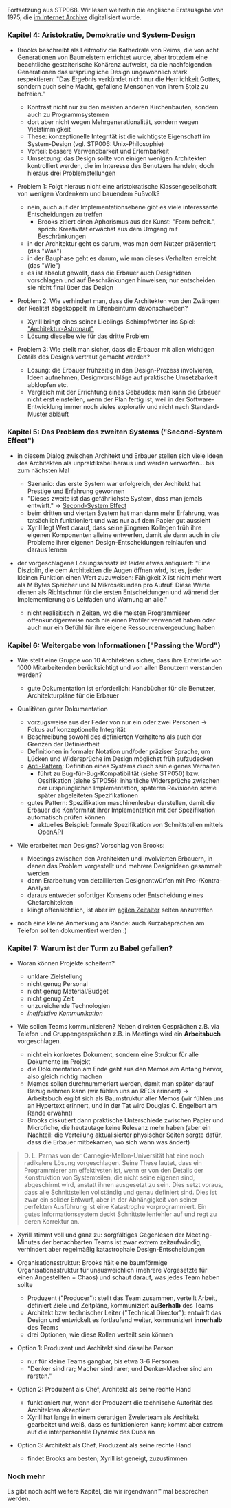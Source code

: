 Fortsetzung aus STP068. Wir lesen weiterhin die englische Erstausgabe von 1975, die [im Internet Archive](https://archive.org/details/MythicalManMonth) digitalisiert wurde.

### Kapitel 4: Aristokratie, Demokratie und System-Design

- Brooks beschreibt als Leitmotiv die Kathedrale von Reims, die von acht Generationen von Baumeistern errichtet wurde, aber trotzdem eine beachtliche gestalterische Kohärenz aufweist, da die nachfolgenden Generationen das ursprüngliche Design ungewöhnlich stark respektieren: "Das Ergebnis verkündet nicht nur die Herrlichkeit Gottes, sondern auch seine Macht, gefallene Menschen von ihrem Stolz zu befreien."
    - Kontrast nicht nur zu den meisten anderen Kirchenbauten, sondern auch zu Programmsystemen
    - dort aber nicht wegen Mehrgenerationalität, sondern wegen Vielstimmigkeit
    - These: konzeptionelle Integrität ist die wichtigste Eigenschaft im System-Design (vgl. STP006: Unix-Philosophie)
    - Vorteil: bessere Verwendbarkeit und Erlernbarkeit
    - Umsetzung: das Design sollte von einigen wenigen Architekten kontrolliert werden, die im Interesse des Benutzers handeln; doch hieraus drei Problemstellungen

- Problem 1: Folgt hieraus nicht eine aristokratische Klassengesellschaft von wenigen Vordenkern und bauendem Fußvolk?
    - nein, auch auf der Implementationsebene gibt es viele interessante Entscheidungen zu treffen
        - Brooks zitiert einen Aphorismus aus der Kunst: "Form befreit.", sprich: Kreativität erwächst aus dem Umgang mit Beschränkungen
    - in der Architektur geht es darum, was man dem Nutzer präsentiert (das "Was")
    - in der Bauphase geht es darum, wie man dieses Verhalten erreicht (das "Wie")
    - es ist absolut gewollt, dass die Erbauer auch Designideen vorschlagen und auf Beschränkungen hinweisen; nur entscheiden sie nicht final über das Design

- Problem 2: Wie verhindert man, dass die Architekten von den Zwängen der Realität abgekoppelt im Elfenbeinturm davonschweben?
    - Xyrill bringt eines seiner Lieblings-Schimpfwörter ins Spiel: ["Architektur-Astronaut"](https://en.wikipedia.org/w/index.php?title=Architecture_astronaut&oldid=1221960855)
    - Lösung dieselbe wie für das dritte Problem

- Problem 3: Wie stellt man sicher, dass die Erbauer mit allen wichtigen Details des Designs vertraut gemacht werden?
    - Lösung: die Erbauer frühzeitig in den Design-Prozess involvieren, Ideen aufnehmen, Designvorschläge auf praktische Umsetzbarkeit abklopfen etc.
    - Vergleich mit der Errichtung eines Gebäudes: man kann die Erbauer nicht erst einstellen, wenn der Plan fertig ist, weil in der Software-Entwicklung immer noch vieles explorativ und nicht nach Standard-Muster abläuft

### Kapitel 5: Das Problem des zweiten Systems ("Second-System Effect")

- in diesem Dialog zwischen Architekt und Erbauer stellen sich viele Ideen des Architekten als unpraktikabel heraus und werden verworfen... bis zum nächsten Mal
    - Szenario: das erste System war erfolgreich, der Architekt hat Prestige und Erfahrung gewonnen
    - "Dieses zweite ist das gefährlichste System, dass man jemals entwirft." -> [Second-System Effect](https://en.wikipedia.org/w/index.php?title=Second-system_effect&oldid=1247130968)
    - beim dritten und vierten System hat man dann mehr Erfahrung, was tatsächlich funktioniert und was nur auf dem Papier gut aussieht
    - Xyrill legt Wert darauf, dass seine jüngeren Kollegen früh ihre eigenen Komponenten alleine entwerfen, damit sie dann auch in die Probleme ihrer eigenen Design-Entscheidungen reinlaufen und daraus lernen

- der vorgeschlagene Lösungsansatz ist leider etwas antiquiert: "Eine Disziplin, die dem Architekten die Augen öffnen wird, ist es, jeder kleinen Funktion einen Wert zuzuweisen: Fähigkeit X ist nicht mehr wert als M Bytes Speicher und N Mikrosekunden pro Aufruf. Diese Werte dienen als Richtschnur für die ersten Entscheidungen und während der Implementierung als Leitfaden und Warnung an alle."
    - nicht realisitisch in Zeiten, wo die meisten Programmierer offenkundigerweise noch nie einen Profiler verwendet haben oder auch nur ein Gefühl für ihre eigene Ressourcenvergeudung haben

### Kapitel 6: Weitergabe von Informationen ("Passing the Word")

- Wie stellt eine Gruppe von 10 Architekten sicher, dass ihre Entwürfe von 1000 Mitarbeitenden berücksichtigt und von allen Benutzern verstanden werden?
    - gute Dokumentation ist erforderlich: Handbücher für die Benutzer, Architekturpläne für die Erbauer

- Qualitäten guter Dokumentation
    - vorzugsweise aus der Feder von nur ein oder zwei Personen -> Fokus auf konzeptionelle Integrität
    - Beschreibung sowohl des definierten Verhaltens als auch der Grenzen der Definiertheit
    - Definitionen in formaler Notation und/oder präziser Sprache, um Lücken und Widersprüche im Design möglichst früh aufzudecken
    - [Anti-Pattern](https://de.wikipedia.org/w/index.php?title=Anti-Pattern&oldid=248340518): Definition eines Systems durch sein eigenes Verhalten
        - führt zu Bug-für-Bug-Kompatibilität (siehe STP050) bzw. Ossifikation (siehe STP056): inhaltliche Widersprüche zwischen der ursprünglichen Implementation, späteren Revisionen sowie später abgeleiteten Spezifikationen
    - gutes Pattern: Spezifikation maschinenlesbar darstellen, damit die Erbauer die Konformität ihrer Implementation mit der Spezifikation automatisch prüfen können
        - aktuelles Beispiel: formale Spezifikation von Schnittstellen mittels [OpenAPI](https://de.wikipedia.org/w/index.php?title=OpenAPI&oldid=250760605)

- Wie erarbeitet man Designs? Vorschlag von Brooks:
    - Meetings zwischen den Architekten und involvierten Erbauern, in denen das Problem vorgestellt und mehrere Designideen gesammelt werden
    - dann Erarbeitung von detaillierten Designentwürfen mit Pro-/Kontra-Analyse
    - daraus entweder sofortiger Konsens oder Entscheidung eines Chefarchitekten
    - klingt offensichtlich, ist aber im [agilen Zeitalter](https://de.wikipedia.org/w/index.php?title=Agile_Softwareentwicklung&oldid=251327114) selten anzutreffen

- noch eine kleine Anmerkung am Rande: auch Kurzabsprachen am Telefon sollten dokumentiert werden :)

### Kapitel 7: Warum ist der Turm zu Babel gefallen?

- Woran können Projekte scheitern?
    - unklare Zielstellung
    - nicht genug Personal
    - nicht genug Material/Budget
    - nicht genug Zeit
    - unzureichende Technologien
    - *ineffektive Kommunikation*

- Wie sollen Teams kommunizieren? Neben direkten Gesprächen z.B. via Telefon und Gruppengesprächen z.B. in Meetings wird ein **Arbeitsbuch** vorgeschlagen.
    - nicht ein konkretes Dokument, sondern eine Struktur für alle Dokumente im Projekt
    - die Dokumentation am Ende geht aus den Memos am Anfang hervor, also gleich richtig machen
    - Memos sollen durchnummeriert werden, damit man später darauf Bezug nehmen kann (wir fühlen uns an RFCs erinnert) -> Arbeitsbuch ergibt sich als Baumstruktur aller Memos (wir fühlen uns an Hypertext erinnert, und in der Tat wird Douglas C. Engelbart am Rande erwähnt)
    - Brooks diskutiert dann praktische Unterschiede zwischen Papier und Microfiche, die heutzutage keine Relevanz mehr haben (aber ein Nachteil: die Verteilung aktualisierter physischer Seiten sorgte dafür, dass die Erbauer mitbekamen, wo sich wann was ändert)

> D. L. Parnas von der Carnegie-Mellon-Universität hat eine noch radikalere Lösung vorgeschlagen. Seine These lautet, dass ein Programmierer am effektivsten ist, wenn er von den Details der Konstruktion von Systemteilen, die nicht seine eigenen sind, abgeschirmt wird, anstatt ihnen ausgesetzt zu sein. Dies setzt voraus, dass alle Schnittstellen vollständig und genau definiert sind. Dies ist zwar ein solider Entwurf, aber in der Abhängigkeit von seiner perfekten Ausführung ist eine Katastrophe vorprogrammiert. Ein gutes Informationssystem deckt Schnittstellenfehler auf und regt zu deren Korrektur an.

- Xyrill stimmt voll und ganz zu: sorgfältiges Gegenlesen der Meeting-Minutes der benachbarten Teams ist zwar extrem zeitaufwändig, verhindert aber regelmäßig katastrophale Design-Entscheidungen

- Organisationsstruktur: Brooks hält eine baumförmige Organisationsstruktur für unausweichlich (mehrere Vorgesetzte für einen Angestellten = Chaos) und schaut darauf, was jedes Team haben sollte
    - Produzent ("Producer"): stellt das Team zusammen, verteilt Arbeit, definiert Ziele und Zeitpläne, kommuniziert **außerhalb** des Teams
    - Architekt bzw. technischer Leiter ("Technical Director"): entwirft das Design und entwickelt es fortlaufend weiter, kommuniziert **innerhalb** des Teams
    - drei Optionen, wie diese Rollen verteilt sein können

- Option 1: Produzent und Architekt sind dieselbe Person
    - nur für kleine Teams gangbar, bis etwa 3-6 Personen
    - "Denker sind rar; Macher sind rarer; und Denker-Macher sind am rarsten."

- Option 2: Produzent als Chef, Architekt als seine rechte Hand
    - funktioniert nur, wenn der Produzent die technische Autorität des Architekten akzeptiert
    - Xyrill hat lange in einem derartigen Zweierteam als Architekt gearbeitet und weiß, dass es funktionieren kann; kommt aber extrem auf die interpersonelle Dynamik des Duos an

- Option 3: Architekt als Chef, Produzent als seine rechte Hand
    - findet Brooks am besten; Xyrill ist geneigt, zuzustimmen

### Noch mehr

Es gibt noch acht weitere Kapitel, die wir irgendwann™ mal besprechen werden.
